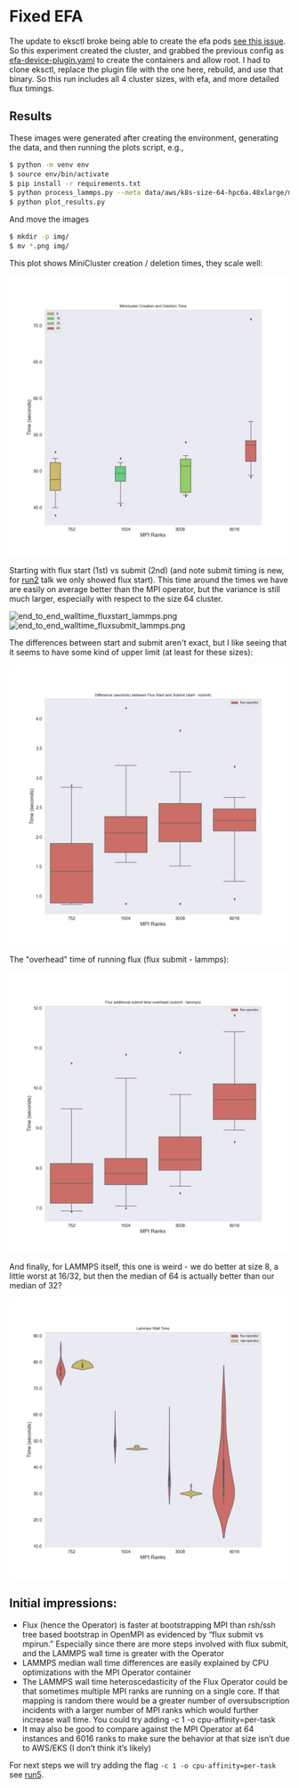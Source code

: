 # Fixed EFA

The update to eksctl broke being able to create the efa pods [see this issue](https://github.com/weaveworks/eksctl/issues/6222).
So this experiment created the cluster, and grabbed the previous config as [efa-device-plugin.yaml](efa-device-plugin.yaml)
to create the containers and allow root. I had to clone eksctl, replace the plugin file with the one here, rebuild,
and use that binary. So this run includes all 4 cluster sizes, with efa, and more detailed flux timings.

## Results

These images were generated after creating the environment, generating the data, and then running the plots script, e.g.,

```bash
$ python -m venv env
$ source env/bin/activate
$ pip install -r requirements.txt
$ python process_lammps.py --meta data/aws/k8s-size-64-hpc6a.48xlarge/meta.json ./data/
$ python plot_results.py 
```
And move the images

```bash
$ mkdir -p img/
$ mv *.png img/
```

This plot shows MiniCluster creation / deletion times, they scale well:

![img/cluster_time_lammps.png](img/cluster_time_lammps.png)
 
Starting with flux start (1st) vs submit (2nd) (and note submit timing is new, for [run2](../run2) talk we only showed flux start). This time around the times we have are easily on average better than the MPI operator, but the variance is still much larger, especially with respect to the size 64 cluster.

![end_to_end_walltime_fluxstart_lammps.png](end_to_end_walltime_fluxstart_lammps.png)
![end_to_end_walltime_fluxsubmit_lammps.png](end_to_end_walltime_fluxsubmit_lammps.png)

The differences between start and submit aren't exact, but I like seeing that it seems to have some kind of upper limit (at least for these sizes):

![img/start_submit_difference_lammps.png](img/start_submit_difference_lammps.png)

The "overhead" time of running flux (flux submit - lammps):

![img/submit_lammps_difference_lammps.png](img/submit_lammps_difference_lammps.png)

And finally, for LAMMPS itself, this one is weird - we do better at size 8, a little worst at 16/32, but then the median of 64 is actually better than our median of 32?

![img/walltime_lammps.png](img/walltime_lammps.png)


## Initial impressions:

- Flux (hence the Operator) is faster at bootstrapping MPI than rsh/ssh tree based bootstrap in OpenMPI as evidenced by “flux submit vs mpirun.” Especially since there are more steps involved with flux 
submit, and the LAMMPS wall time is greater with the Operator
- LAMMPS median wall time differences are easily explained by CPU optimizations with the MPI Operator container
- The LAMMPS wall time heteroscedasticity of the Flux Operator could be that sometimes multiple MPI ranks are running on a single core. If that mapping is random there would be a greater number of oversubscription incidents with a larger number of MPI ranks which would further increase wall time. You could try adding -c 1 -o cpu-affinity=per-task
- It may also be good to compare against the MPI Operator at 64 instances and 6016 ranks to make sure the behavior at that size isn’t due to AWS/EKS (I don’t think it’s likely)


For next steps we will try adding the flag `-c 1 -o cpu-affinity=per-task` see [run5](../run5).
